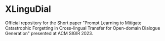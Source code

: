 # XLinguDial
Official repository for the Short paper "Prompt Learning to Mitigate Catastrophic Forgetting in Cross-lingual Transfer for Open-domain Dialogue Generation" presented at ACM SIGIR 2023.
